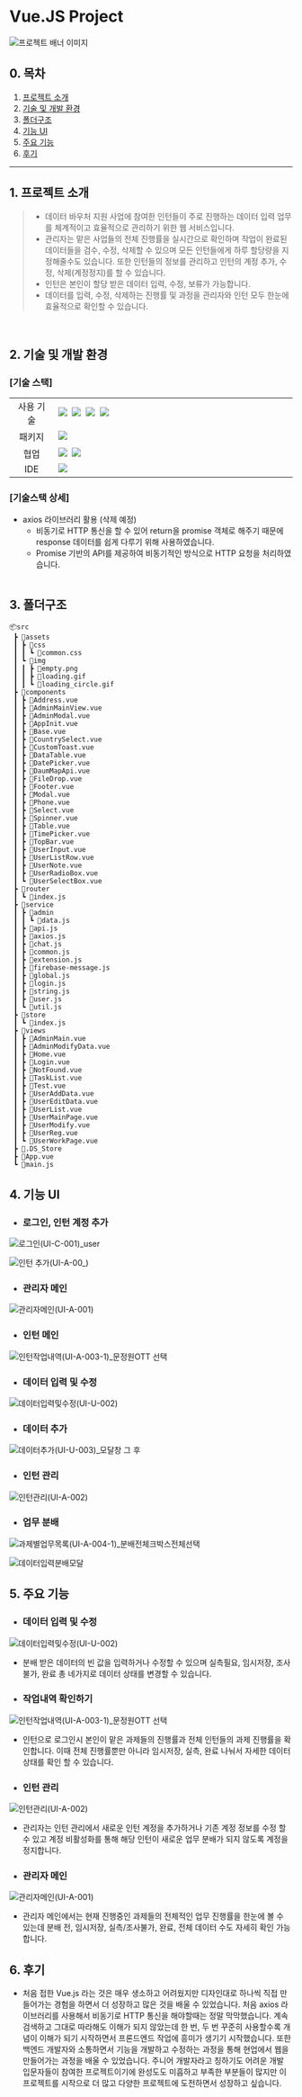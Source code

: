 # <span id="top">Vue.JS Project</span>

![프로젝트 배너 이미지](https://github.com/su0797/first-vue-project/assets/95666574/8abb465c-d242-4faa-afce-81daecafba50)


## 0. 목차

1.  [프로젝트 소개](#1-프로젝트-소개)
2.  [기술 및 개발 환경](#2-기술-및-개발-환경)
3.  [폴더구조](#3-폴더구조)
4.  [기능 UI](#4-기능-UI)
5.  [주요 기능](#5-주요-기능)
6.  [후기](#6-후기)

---
## 1. 프로젝트 소개

> - 데이터 바우처 지원 사업에 참여한 인턴들이 주로 진행하는 데이터 입력 업무를 체계적이고 효율적으로 관리하기 위한 웹 서비스입니다. 
> - 관리자는 맡은 사업들의 전체 진행률을 실시간으로 확인하며 작업이 완료된 데이터들을 검수, 수정, 삭제할 수 있으며 모든 인턴들에게 하루 할당량을 지정해줄수도 있습니다. 또한 인턴들의 정보를 관리하고 인턴의 계정 추가, 수정, 삭제(계정정지)를 할 수 있습니다.
> - 인턴은 본인이 할당 받은 데이터 입력, 수정, 보류가 가능합니다.
> - 데이터를 입력, 수정, 삭제하는 진행률 및 과정을 관리자와 인턴 모두 한눈에 효율적으로 확인할 수 있습니다.

<br>

## 2. 기술 및 개발 환경

### [기술 스택]

<table>
<tr>
 <td align="center" width="100px">사용 기술</td>
 <td width="800px">
 <img src="https://img.shields.io/badge/Vue.js-35495E?style=for-the-badge&logo=vuedotjs&logoColor=4FC08D"/>&nbsp  
   <img src="https://img.shields.io/badge/axios-7F2B7B?style=for-the-badge&logo=axios&logoColor=white"/>&nbsp 
  <img src="https://img.shields.io/badge/html5-E34F26?style=for-the-badge&logo=html5&logoColor=white"/>&nbsp
  <img src="https://img.shields.io/badge/CSS3-1572B6?style=for-the-badge&logo=css3&logoColor=white"/>&nbsp
    </td>
</tr>
<tr>
 <td align="center">패키지</td>
 <td>
    <img src="https://img.shields.io/badge/npm-CB3837?style=for-the-badge&logo=NPM&logoColor=ffffff"/>&nbsp 
  </td>
</tr>
<tr>
 <td align="center">협업</td>
 <td>
    <img src="https://img.shields.io/badge/Bitbucket-2684FF?style=for-the-badge&logo=Bitbucket&logoColor=white"/>&nbsp 
    <img src="https://img.shields.io/badge/Discord-4263f5?style=for-the-badge&logo=Discord&logoColor=white"/>&nbsp  
 </td>
<tr>
 <td align="center">IDE</td>
 <td>
    <img src="https://img.shields.io/badge/VSCode-007ACC?style=for-the-badge&logo=Visual%20Studio%20Code&logoColor=white"/>&nbsp
</tr>
</table>

### [기술스택 상세]

- axios 라이브러리 활용 (삭제 예정)
  - 비동기로 HTTP 통신을 할 수 있어 return을 promise 객체로 해주기 때문에 response 데이터를 쉽게 다루기 위해 사용하였습니다.
  - Promise 기반의 API를 제공하여 비동기적인 방식으로 HTTP 요청을 처리하였습니다.
    <br><br>

## 3. 폴더구조
```
📦src
 ┣ 📂assets
 ┃ ┣ 📂css
 ┃ ┃ ┗ 📜common.css
 ┃ ┗ 📂img
 ┃ ┃ ┣ 📜empty.png
 ┃ ┃ ┣ 📜loading.gif
 ┃ ┃ ┗ 📜loading_circle.gif
 ┣ 📂components
 ┃ ┣ 📜Address.vue
 ┃ ┣ 📜AdminMainView.vue
 ┃ ┣ 📜AdminModal.vue
 ┃ ┣ 📜AppInit.vue
 ┃ ┣ 📜Base.vue
 ┃ ┣ 📜CountrySelect.vue
 ┃ ┣ 📜CustomToast.vue
 ┃ ┣ 📜DataTable.vue
 ┃ ┣ 📜DatePicker.vue
 ┃ ┣ 📜DaumMapApi.vue
 ┃ ┣ 📜FileDrop.vue
 ┃ ┣ 📜Footer.vue
 ┃ ┣ 📜Modal.vue
 ┃ ┣ 📜Phone.vue
 ┃ ┣ 📜Select.vue
 ┃ ┣ 📜Spinner.vue
 ┃ ┣ 📜Table.vue
 ┃ ┣ 📜TimePicker.vue
 ┃ ┣ 📜TopBar.vue
 ┃ ┣ 📜UserInput.vue
 ┃ ┣ 📜UserListRow.vue
 ┃ ┣ 📜UserNote.vue
 ┃ ┣ 📜UserRadioBox.vue
 ┃ ┗ 📜UserSelectBox.vue
 ┣ 📂router
 ┃ ┗ 📜index.js
 ┣ 📂service
 ┃ ┣ 📂admin
 ┃ ┃ ┗ 📜data.js
 ┃ ┣ 📜api.js
 ┃ ┣ 📜axios.js
 ┃ ┣ 📜chat.js
 ┃ ┣ 📜common.js
 ┃ ┣ 📜extension.js
 ┃ ┣ 📜firebase-message.js
 ┃ ┣ 📜global.js
 ┃ ┣ 📜login.js
 ┃ ┣ 📜string.js
 ┃ ┣ 📜user.js
 ┃ ┗ 📜util.js
 ┣ 📂store
 ┃ ┗ 📜index.js
 ┣ 📂views
 ┃ ┣ 📜AdminMain.vue
 ┃ ┣ 📜AdminModifyData.vue
 ┃ ┣ 📜Home.vue
 ┃ ┣ 📜Login.vue
 ┃ ┣ 📜NotFound.vue
 ┃ ┣ 📜TaskList.vue
 ┃ ┣ 📜Test.vue
 ┃ ┣ 📜UserAddData.vue
 ┃ ┣ 📜UserEditData.vue
 ┃ ┣ 📜UserList.vue
 ┃ ┣ 📜UserMainPage.vue
 ┃ ┣ 📜UserModify.vue
 ┃ ┣ 📜UserReg.vue
 ┃ ┗ 📜UserWorkPage.vue
 ┣ 📜.DS_Store
 ┣ 📜App.vue
 ┗ 📜main.js
```


## 4. 기능 UI
- ### 로그인, 인턴 계정 추가
![로그인(UI-C-001)_user](https://github.com/su0797/first-vue-project/assets/95666574/a7f4fb56-7b27-42fe-9386-b76de906af11)

![인턴 추가(UI-A-00_)](https://github.com/su0797/first-vue-project/assets/95666574/e20a716d-d123-4f84-aa91-8ce60c31be89)

- ### 관리자 메인
![관리자메인(UI-A-001)](https://github.com/su0797/first-vue-project/assets/95666574/bcd10838-4524-441b-8c0d-d590520e74d0)

- ### 인턴 메인
![인턴작업내역(UI-A-003-1)_문정원OTT 선택](https://github.com/su0797/first-vue-project/assets/95666574/e82e58e8-25e9-4686-83db-a45e35b3ccb2)

- ### 데이터 입력 및 수정
![데이터입력및수정(UI-U-002)](https://github.com/su0797/first-vue-project/assets/95666574/2267a05f-570e-4d64-97dc-e95c27dd877a)
  
- ### 데이터 추가
![데이터추가(UI-U-003)_모달창 그 후](https://github.com/su0797/first-vue-project/assets/95666574/502627bc-db3c-4488-ba52-4c94504052fa)

- ### 인턴 관리
![인턴관리(UI-A-002)](https://github.com/su0797/first-vue-project/assets/95666574/91fa3db0-a15a-49e4-b0c8-2b6f768f845a)

- ### 업무 분배
![과제별업무목록(UI-A-004-1)_분배전체크박스전체선택](https://github.com/su0797/first-vue-project/assets/95666574/0bd4f9bf-13da-41cc-b932-0f0c016706bb)

![데이터입력분배모달](https://github.com/su0797/first-vue-project/assets/95666574/3b101b08-956b-4877-b154-0517e2ccc0fb)



## 5. 주요 기능

- ### 데이터 입력 및 수정 
![데이터입력및수정(UI-U-002)](https://github.com/su0797/first-vue-project/assets/95666574/d0102b62-0692-4450-859e-2a5c51138383)

- 분배 받은 데이터의 빈 값을 입력하거나 수정할 수 있으며 실측필요, 임시저장, 조사불가, 완료 총 네가지로 데이터 상태를 변경할 수 있습니다.

- ### 작업내역 확인하기
![인턴작업내역(UI-A-003-1)_문정원OTT 선택](https://github.com/su0797/first-vue-project/assets/95666574/20d5e1fb-d040-43da-9003-44d633e2499f)

- 인턴으로 로그인시 본인이 맡은 과제들의 진행률과 전체 인턴들의 과제 진행률을 확인합니다. 이때 전체 진행률뿐만 아니라 임시저장, 실측, 완료 나눠서 자세한 데이터 상태를 확인 할 수 있습니다.

- ### 인턴 관리
![인턴관리(UI-A-002)](https://github.com/su0797/first-vue-project/assets/95666574/4050c7ca-3619-4c6a-8a7d-ad303eadeddd)

- 관리자는 인턴 관리에서 새로운 인턴 계정을 추가하거나 기존 계정 정보를 수정 할 수 있고 계정 비활성화를 통해 해당 인턴이 새로운 업무 분배가 되지 않도록 계정을 정지합니다.

- ### 관리자 메인
![관리자메인(UI-A-001)](https://github.com/su0797/first-vue-project/assets/95666574/bcd10838-4524-441b-8c0d-d590520e74d0)

- 관리자 메인에서는 현재 진행중인 과제들의 전체적인 업무 진행률을 한눈에 볼 수 있는데 분배 전, 임시저장, 실측/조사불가, 완료, 전체 데이터 수도 자세히 확인 가능합니다.



## 6. 후기
- 처음 접한 Vue.js 라는 것은 매우 생소하고 어려웠지만 디자인대로 하나씩 직접 만들어가는 경험을 하면서 더 성장하고 많은 것을 배울 수 있었습니다.
처음 axios 라이브러리를 사용해서 비동기로 HTTP 통신을 해야할때는 정말 막막했습니다. 계속 검색하고 그대로 따라해도 이해가 되지 않았는데 한 번, 두 번 꾸준히 사용할수록 개념이 이해가 되기 시작하면서 프론드엔드 작업에 흥미가 생기기 시작했습니다.
또한 백엔드 개발자와 소통하면서 기능을 개발하고 수정하는 과정을 통해 현업에서 웹을 만들어가는 과정을 배울 수 있었습니다. 주니어 개발자라고 칭하기도 어려운 개발 입문자들이 참여한 프로젝트이기에 완성도도 미흡하고 부족한 부분들이 많지만 이 프로젝트를 시작으로 더 많고 다양한 프로젝트에 도전하면서 성장하고 싶습니다.


